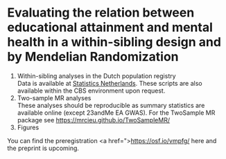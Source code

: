 # Evaluating the relation between educational attainment and mental health in a within-sibling design and by Mendelian Randomization

1. Within-sibling analyses in the Dutch population registry \
Data is available at <a href="https://www.cbs.nl/en-gb/onze-diensten/customised-services-microdata/microdata-conducting-your-own-research">Statistics Netherlands</a>. These scripts are also available within the CBS environment upon request.
2. Two-sample MR analyses \
These analyses should be reproducible as summary statistics are available online (except 23andMe EA GWAS). For the TwoSample MR package see https://mrcieu.github.io/TwoSampleMR/ 
3. Figures 

You can find the preregistration <a href=">https://osf.io/vmpfg/</a> here and the preprint is upcoming. 
